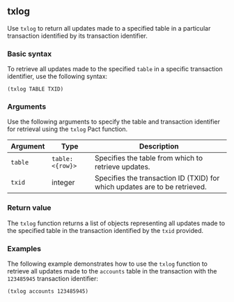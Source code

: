 ## txlog

Use `txlog` to return all updates made to a specified table in a particular transaction identified by its transaction identifier.

### Basic syntax

To retrieve all updates made to the specified `table` in a specific transaction identifier, use the following syntax:

```pact
(txlog TABLE TXID)
```

### Arguments

Use the following arguments to specify the table and transaction identifier for retrieval using the `txlog` Pact function.

| Argument | Type | Description |
| --- | --- | --- |
| `table` | `table: <{row}>` | Specifies the table from which to retrieve updates. |
| `txid` | integer | Specifies the transaction ID (TXID) for which updates are to be retrieved. |

### Return value

The `txlog` function returns a list of objects representing all updates made to the specified table in the transaction identified by the `txid` provided.

### Examples

The following example demonstrates how to use the `txlog` function to retrieve all updates made to the `accounts` table in the transaction with the `123485945` transaction identifier:

```pact
(txlog accounts 123485945)
```
